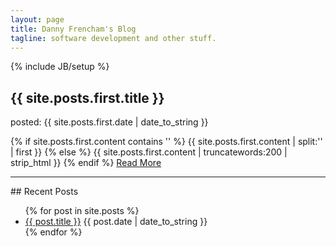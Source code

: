 ```yaml
---
layout: page
title: Danny Frencham's Blog
tagline: software development and other stuff.
---
```

{% include JB/setup %}

<h2>{{ site.posts.first.title }}</h2>
<p class="text-primary">posted: {{ site.posts.first.date | date_to_string }}</p>
{% if site.posts.first.content contains '<!--more-->' %}
{{ site.posts.first.content | split:'<!--more-->' | first }}
{% else %}
{{ site.posts.first.content | truncatewords:200 | strip_html }}
{% endif %}
<a href="{{ BASE_PATH }}{{ site.posts.first.url }}" class="btn btn-default">
  Read More <span class="glyphicon glyphicon-arrow-right"></span>
</a>
<hr>
## Recent Posts

<ul class="posts">
  {% for post in site.posts %}
    <li> 
    	<a href="{{ BASE_PATH }}{{ post.url }}">{{ post.title }}</a> 
    	<span>{{ post.date | date_to_string }}</span>
    </li>
  {% endfor %}
</ul>

